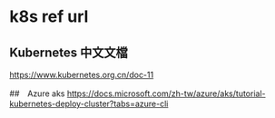 # k8s  ref url

## Kubernetes 中文文檔
https://www.kubernetes.org.cn/doc-11

##　Azure aks
https://docs.microsoft.com/zh-tw/azure/aks/tutorial-kubernetes-deploy-cluster?tabs=azure-cli
